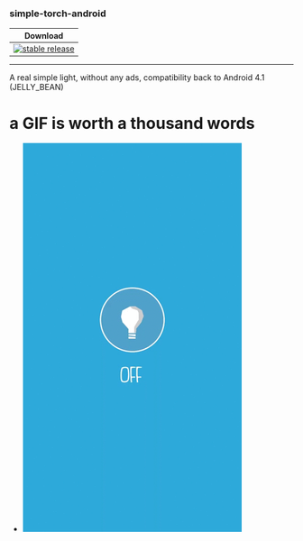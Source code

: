 ### simple-torch-android

| Download |
|----------|
| [![stable release](https://img.shields.io/badge/release-v1.6.0-blue.svg)](https://github.com/knkcni/simple-torch-android/releases) |

***
A real simple light, without any ads, compatibility back to Android 4.1 (JELLY_BEAN)

# a GIF is worth a thousand words
* ![](APK/simple-torche-video.gif)

